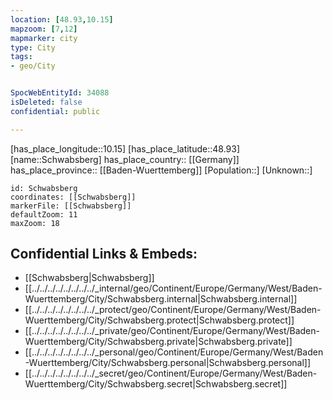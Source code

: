 ```yaml
---
location: [48.93,10.15] 
mapzoom: [7,12] 
mapmarker: city 
type: City
tags:
- geo/City


SpocWebEntityId: 34088
isDeleted: false
confidential: public

---
```

[has_place_longitude::10.15] 
[has_place_latitude::48.93] 
[name::Schwabsberg] 
has_place_country:: [[Germany]]  
has_place_province:: [[Baden-Wuerttemberg]] 
[Population::] 
[Unknown::] 


```leaflet
id: Schwabsberg
coordinates: [[Schwabsberg]] 
markerFile: [[Schwabsberg]] 
defaultZoom: 11 
maxZoom: 18
```


## Confidential Links & Embeds: 
- [[Schwabsberg|Schwabsberg]]  
- [[../../../../../../../../_internal/geo/Continent/Europe/Germany/West/Baden-Wuerttemberg/City/Schwabsberg.internal|Schwabsberg.internal]] 
- [[../../../../../../../../_protect/geo/Continent/Europe/Germany/West/Baden-Wuerttemberg/City/Schwabsberg.protect|Schwabsberg.protect]] 
- [[../../../../../../../../_private/geo/Continent/Europe/Germany/West/Baden-Wuerttemberg/City/Schwabsberg.private|Schwabsberg.private]] 
- [[../../../../../../../../_personal/geo/Continent/Europe/Germany/West/Baden-Wuerttemberg/City/Schwabsberg.personal|Schwabsberg.personal]] 
- [[../../../../../../../../_secret/geo/Continent/Europe/Germany/West/Baden-Wuerttemberg/City/Schwabsberg.secret|Schwabsberg.secret]] 
